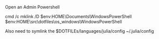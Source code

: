 Open an Admin Powershell

cmd /c mklink /D $env:HOME\Documents\WindowsPowerShell $env:HOME\src\dotfiles\os_windows\WindowsPowerShell


Also need to symlink the
$DOTFILEs/languages/julia/config ~/.julia/config